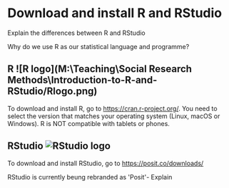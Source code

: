 # Download and install R and RStudio

Explain the differences between R and RStudio

Why do we use R as our statistical language and programme?

## R ![R logo](M:\Teaching\Social Research Methods\Introduction-to-R-and-RStudio/Rlogo.png)
To download and install R, go to https://cran.r-project.org/.
You need to select the version that matches your operating system (Linux, macOS or Windows). 
R is NOT compatible with tablets or phones.  

## RStudio ![RStudio logo](RStudio-Logo-Flat.png)
To download and install RStudio, go to https://posit.co/downloads/

RStudio is currently beung rebranded as 'Posit'- Explain
